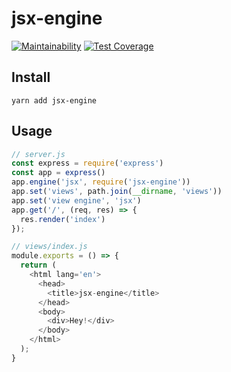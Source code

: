 # jsx-engine
[![Maintainability](https://api.codeclimate.com/v1/badges/d2a6d8e502df1c974f03/maintainability)](https://codeclimate.com/github/dotconnor/jsx-engine/maintainability)
[![Test Coverage](https://api.codeclimate.com/v1/badges/d2a6d8e502df1c974f03/test_coverage)](https://codeclimate.com/github/dotconnor/jsx-engine/test_coverage)

## Install
```
yarn add jsx-engine
```

## Usage
```javascript
// server.js
const express = require('express')
const app = express()
app.engine('jsx', require('jsx-engine'))
app.set('views', path.join(__dirname, 'views'))
app.set('view engine', 'jsx')
app.get('/', (req, res) => {
  res.render('index')
});
```

```javascript
// views/index.js
module.exports = () => {
  return (
    <html lang='en'>
      <head>
        <title>jsx-engine</title>
      </head>
      <body>
        <div>Hey!</div>
      </body>
    </html>
  );
}
```
